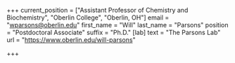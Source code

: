 +++
current_position = ["Assistant Professor of Chemistry and Biochemistry", "Oberlin College", "Oberlin, OH"]
email = "wparsons@oberlin.edu"
first_name = "Will"
last_name = "Parsons"
position = "Postdoctoral Associate"
suffix = "Ph.D."
[lab]
text = "The Parsons Lab"
url = "https://www.oberlin.edu/will-parsons"

+++
